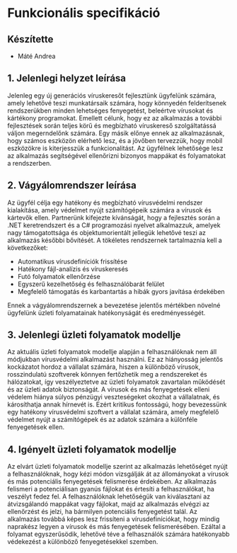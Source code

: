 # Funkcionális specifikáció

## Készítette

- Máté Andrea

## 1. Jelenlegi helyzet leírása

Jelenleg egy új generációs víruskeresőt fejlesztünk ügyfelünk számára, amely lehetővé teszi munkatársaik számára, hogy könnyedén felderítsenek rendszerükben minden lehetséges fenyegetést, beleértve vírusokat és kártékony programokat. Emellett célunk, hogy ez az alkalmazás a további fejlesztések során teljes körű és megbízható víruskereső szolgáltatássá váljon megerndelőnk számára. Egy másik előnye ennek az alkalmazásnak, hogy számos eszközön elérhető lesz, és a jövőben tervezzük, hogy mobil eszközökre is kiterjesszük a funkcionalitást. Az ügyfélnek lehetősége lesz az alkalmazás segítségével ellenőrizni bizonyos mappákat és folyamatokat a rendszerben.

## 2. Vágyálomrendszer leírása

Az ügyfél célja egy hatékony és megbízható vírusvédelmi rendszer kialakítása, amely védelmet nyújt számítógépeik számára a vírusok és kártevők ellen. Partnerünk kifejezte kívánságát, hogy a fejlesztés során a .NET keretrendszert és a C# programozási nyelvet alkalmazzuk, amelyek nagy támogatottsága és objektumorientált jellegük lehetővé teszi az alkalmazás későbbi bővítését. A tökéletes rendszernek tartalmaznia kell a következőket:

 - Automatikus vírusdefiníciók frissítése
 - Hatékony fájl-analízis és víruskeresés
 - Futó folyamatok ellenőrzése
 - Egyszerű kezelhetőség és felhasználóbarát felület
 - Megfelelő támogatás és karbantartás a hibák gyors javítása érdekében

Ennek a vágyálomrendszernek a bevezetése jelentős mértékben növelné ügyfelünk üzleti folyamatainak hatékonyságát és eredményességét.

## 3. Jelenlegi üzleti folyamatok modellje

Az aktuális üzleti folyamatok modellje alapján a felhasználóknak nem áll módjukban vírusvédelmi alkalmazást használni. Ez az hiányosság jelentős kockázatot hordoz a vállalat számára, hiszen a különböző vírusok, rosszindulatú szoftverek könnyen fertőzhetik meg a rendszereket és hálózatokat, így veszélyeztetve az üzleti folyamatok zavartalan működését és az üzleti adatok biztonságát. A vírusok és más fenyegetések elleni védelem hiánya súlyos pénzügyi veszteségeket okozhat a vállalatnak, és károsíthatja annak hírnevét is. Ezért kritikus fontosságú, hogy bevezessünk egy hatékony vírusvédelmi szoftvert a vállalat számára, amely megfelelő védelmet nyújt a számítógépek és az adatok számára a különféle fenyegetések ellen.

## 4. Igényelt üzleti folyamatok modellje

Az elvárt üzleti folyamatok modellje szerint az alkalmazás lehetőséget nyújt a felhasználóknak, hogy kézi módon vizsgálják át az állományokat a vírusok és más potenciális fenyegetések felismerése érdekében. Az alkalmazás felismeri a potenciálisan gyanús fájlokat és értesíti a felhasználókat, ha veszélyt fedez fel. A felhasználóknak lehetőségük van kiválasztani az átvizsgálandó mappákat vagy fájlokat, majd az alkalmazás elvégzi az ellenőrzést és jelzi, ha bármilyen potenciális fenyegetést talál. Az alkalmazás továbbá képes lesz frissíteni a vírusdefiníciókat, hogy mindig naprakész legyen a vírusok és más fenyegetések felismerésében. Ezáltal a folyamat egyszerűsödik, lehetővé téve a felhasználók számára hatékonyabb védekezést a különböző fenyegetésekkel szemben.
